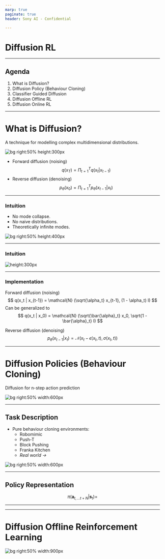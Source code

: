 ```yaml
---
marp: true
paginate: true
header: Sony AI - Confidential

---
```


# Diffusion RL

---

## Agenda

1. What is Diffusion?
2. Diffusion Policy (Behaviour Cloning)
3. Classifier Guided Diffusion
4. Diffusion Offline RL
5. Diffusion Online RL

---

# What is Diffusion?

A technique for modelling complex multidimensional distributions.

![bg right:50% height:300px](.images/40cce28f-12e8-437c-bcd2-f3b5cb15ef06.png)

- Forward diffusion (noising)
$$
  q(x_T) = \Pi_{t=1}^T q(x_t | x_{t-1})
$$
- Reverse diffusion (denoising)
$$
  p_\theta(x_0) = \Pi_{t=1}^T p_\theta(x_{t-1} | x_t)
$$

---

### Intuition

- No mode collapse.
- No naive distributions.
- Theoretically infinite modes.

![bg right:50% height:400px](.images/12473972-a33d-44e7-83de-8dd16ff23f4f.png)

---

### Intuition

![height:300px](.images/0c23a328-072c-41b6-8f5d-e8e7eaf302a6.png)

---

### Implementation 

Forward diffusion (noising)
$$
  q(x_t | x_{t-1}) = \mathcal{N} (\sqrt{\alpha_t} x_{t-1}, (1 - \alpha_t) I)
$$
Can be generalized to
$$
  q(x_t | x_0) = \mathcal{N} (\sqrt{\bar{\alpha}_t} x_0, \sqrt{1 - \bar{\alpha}_t} I)
$$

Reverse diffusion (denoising)
$$
  p_\theta (x_{t-1} | x_t) = \mathcal{N} (x_t - \epsilon(x_t, t), \sigma (x_t, t))
$$

---

# Diffusion Policies (Behaviour Cloning)

Diffusion for n-step action prediction

![bg right:50% width:600px](.images/50578a69-635f-45d9-9443-8db398f34f53.png)

---

## Task Description

- Pure behaviour cloning environments:
  - Robomimic
  - Push-T
  - Block Pushing
  - Franka Kitchen
  - *Real world ->*

![bg right:50% width:600px](.images/2827db21-200b-450a-9d8f-546072224f1b.png)

---

## Policy Representation

$$
  \pi(\mathbf{a}_{t, ... t+N} | \mathbf{s}_t) = 
$$

---

---

# Diffusion Offline Reinforcement Learning

![bg right:50% width:900px](.images/619a2239-2a0c-4938-b9ac-271ea2c90cc0.png)



